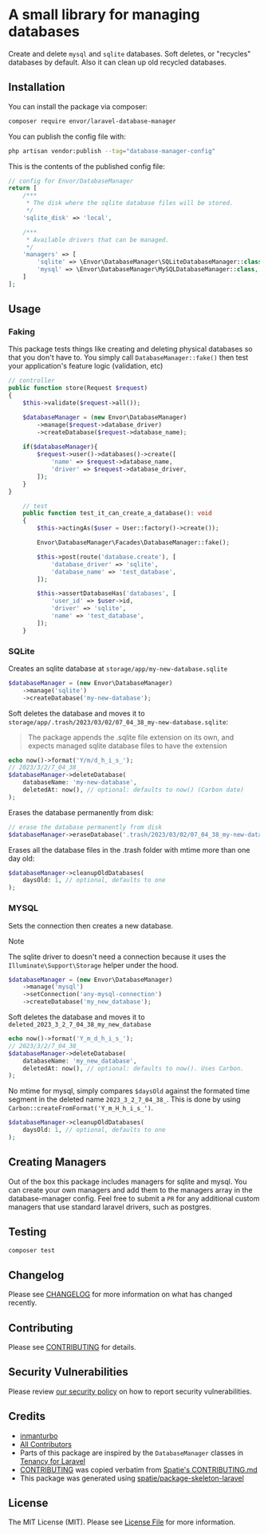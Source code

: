 # A small library for managing databases

Create and delete `mysql` and `sqlite` databases. Soft deletes, or "recycles" databases by default. Also it can clean up old recycled databases.

## Installation

You can install the package via composer:

```bash
composer require envor/laravel-database-manager
```

You can publish the config file with:

```bash
php artisan vendor:publish --tag="database-manager-config"
```

This is the contents of the published config file:

```php
// config for Envor/DatabaseManager
return [
    /***
     * The disk where the sqlite database files will be stored.
     */
    'sqlite_disk' => 'local',

    /***
     * Available drivers that can be managed.
     */
    'managers' => [
        'sqlite' => \Envor\DatabaseManager\SQLiteDatabaseManager::class,
        'mysql' => \Envor\DatabaseManager\MySQLDatabaseManager::class,
    ]
];
```

## Usage

### Faking

This package tests things like creating and deleting physical databases so that you don't have to. You simply call `DatabaseManager::fake()` then test your application's feature logic (validation, etc)

```php
// controller
public function store(Request $request)
{
    $this->validate($request->all());

    $databaseManager = (new Envor\DatabaseManager)
        ->manage($request->database_driver)
        ->createDatabase($request->database_name);
    
    if($databaseManager){
        $request->user()->databases()->create([
            'name' => $request->database_name,
            'driver' => $request->database_driver,
        ]);
    }
}
```

```php
    // test
    public function test_it_can_create_a_database(): void
    {
        $this->actingAs($user = User::factory()->create());

        Envor\DatabaseManager\Facades\DatabaseManager::fake();

        $this->post(route('database.create'), [
            'database_driver' => 'sqlite',
            'database_name' => 'test_database',
        ]);

        $this->assertDatabaseHas('databases', [
            'user_id' => $user->id,
            'driver' => 'sqlite',
            'name' => 'test_database',
        ]);
    }
```

### SQLite

Creates an sqlite database at `storage/app/my-new-database.sqlite`

```php
$databaseManager = (new Envor\DatabaseManager)
    ->manage('sqlite')
    ->createDatabase('my-new-database');
```

Soft deletes the database and moves it to `storage/app/.trash/2023/03/02/07_04_38_my-new-database.sqlite`:

> The package appends the .sqlite file extension on its own,
> and expects managed sqlite database files to have the extension

```php
echo now()->format('Y/m/d_h_i_s_');
// 2023/3/2/7_04_38_
$databaseManager->deleteDatabase(
    databaseName: 'my-new-database', 
    deletedAt: now(), // optional: defaults to now() (Carbon date)
);
```

Erases the database permanently from disk:

```php
// erase the database permanently from disk
$databaseManager->eraseDatabase('.trash/2023/03/02/07_04_38_my-new-database');
```

Erases all the database files in the .trash folder with mtime more than one day old:

```php
$databaseManager->cleanupOldDatabases(
    daysOld: 1, // optional, defaults to one
);
```


### MYSQL

Sets the connection then creates a new database.
> [!NOTE]
> The sqlite driver to doesn't need a connection because it uses the `Illuminate\Support\Storage` helper under the hood.

```php
$databaseManager = (new Envor\DatabaseManager)
    ->manage('mysql')
    ->setConnection('any-mysql-connection')
    ->createDatabase('my_new_database');
```
Soft deletes the database and moves it to `deleted_2023_3_2_7_04_38_my_new_database`

```php
echo now()->format('Y_m_d_h_i_s_');
// 2023/3/2/7_04_38_
$databaseManager->deleteDatabase(
    databaseName: 'my_new_database', 
    deletedAt: now(), // optional: defaults to now(). Uses Carbon. 
);
```

No mtime for mysql, simply compares `$daysOld` against the formated time segment in the deleted name `2023_3_2_7_04_38_`.
This is done by using `Carbon::createFromFormat('Y_m_H_h_i_s_')`.

```php
$databaseManager->cleanupOldDatabases(
    daysOld: 1, // optional, defaults to one
);
```

## Creating Managers

Out of the box this package includes managers for sqlite and mysql. You can create your own managers and add them to the managers array in the database-manager config.
Feel free to submit a `PR` for any additional custom managers that use standard laravel drivers, such as postgres.

## Testing

```bash
composer test
```

## Changelog

Please see [CHANGELOG](CHANGELOG.md) for more information on what has changed recently.

## Contributing

Please see [CONTRIBUTING](.github/CONTRIBUTING.md) for details.

## Security Vulnerabilities

Please review [our security policy](../../security/policy) on how to report security vulnerabilities.

## Credits

- [inmanturbo](https://github.com/envor)
- [All Contributors](../../contributors)
- Parts of this package are inspired by the `DatabaseManager` classes in [Tenancy for Laravel](https://github.com/archtechx/tenancy)
- [CONTRIBUTING](.github/CONTRIBUTING.md) was copied verbatim from [Spatie's CONTRIBUTING.md](https://github.com/spatie/.github/blob/main/CONTRIBUTING.md)
- This package was generated using [spatie/package-skeleton-laravel](https://github.com/spatie/package-skeleton-laravel)

## License

The MIT License (MIT). Please see [License File](LICENSE.md) for more information.
